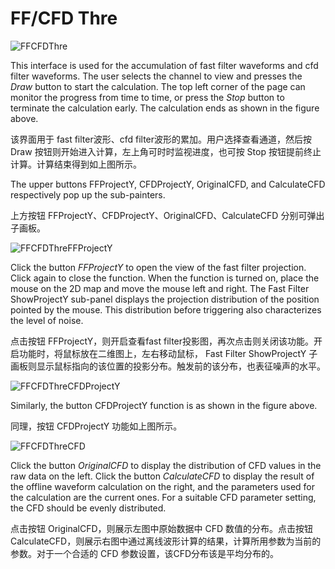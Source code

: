 <!-- OFFLINE_FFCFDThre.md --- 
;; 
;; Description: 
;; Author: Hongyi Wu(吴鸿毅)
;; Email: wuhongyi@qq.com 
;; Created: 日 10月  7 09:01:44 2018 (+0800)
;; Last-Updated: 六 10月 20 19:29:38 2018 (+0800)
;;           By: Hongyi Wu(吴鸿毅)
;;     Update #: 2
;; URL: http://wuhongyi.cn -->

# FF/CFD Thre

![FFCFDThre](/img/FFCFDThre.png)

This interface is used for the accumulation of fast filter waveforms and cfd filter waveforms. The user selects the channel to view and presses the *Draw* button to start the calculation. The top left corner of the page can monitor the progress from time to time, or press the *Stop* button to terminate the calculation early. The calculation ends as shown in the figure above.

该界面用于 fast filter波形、cfd filter波形的累加。用户选择查看通道，然后按 Draw 按钮则开始进入计算，左上角可时时监视进度，也可按 Stop 按钮提前终止计算。计算结束得到如上图所示。

The upper buttons FFProjectY, CFDProjectY, OriginalCFD, and CalculateCFD respectively pop up the sub-painters.

上方按钮 FFProjectY、CFDProjectY、OriginalCFD、CalculateCFD 分别可弹出子画板。

![FFCFDThreFFProjectY](/img/FFCFDThreFFProjectY.png)

Click the button *FFProjectY* to open the view of the fast filter projection. Click again to close the function. When the function is turned on, place the mouse on the 2D map and move the mouse left and right. The Fast Filter ShowProjectY sub-panel displays the projection distribution of the position pointed by the mouse. This distribution before triggering also characterizes the level of noise.

点击按钮 FFProjectY，则开启查看fast filter投影图，再次点击则关闭该功能。开启功能时，将鼠标放在二维图上，左右移动鼠标， Fast Filter ShowProjectY 子画板则显示鼠标指向的该位置的投影分布。触发前的该分布，也表征噪声的水平。

![FFCFDThreCFDProjectY](/img/FFCFDThreCFDProjectY.png)

Similarly, the button CFDProjectY function is as shown in the figure above.

同理，按钮 CFDProjectY 功能如上图所示。

![FFCFDThreCFD](/img/FFCFDThreCFD.png)

Click the button *OriginalCFD* to display the distribution of CFD values in the raw data on the left. Click the button *CalculateCFD* to display the result of the offline waveform calculation on the right, and the parameters used for the calculation are the current ones. For a suitable CFD parameter setting, the CFD should be evenly distributed.

点击按钮 OriginalCFD，则展示左图中原始数据中 CFD 数值的分布。点击按钮 CalculateCFD，则展示右图中通过离线波形计算的结果，计算所用参数为当前的参数。对于一个合适的 CFD 参数设置，该CFD分布该是平均分布的。 

<!-- OFFLINE_FFCFDThre.md ends here -->
